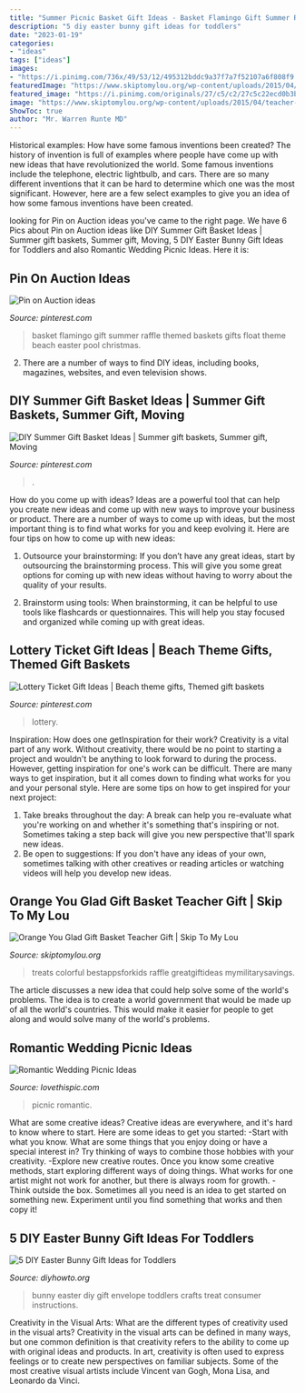 ```yaml
---
title: "Summer Picnic Basket Gift Ideas - Basket Flamingo Gift Summer Raffle Themed Baskets Gifts Float Theme Beach Easter Pool Christmas"
description: "5 diy easter bunny gift ideas for toddlers"
date: "2023-01-19"
categories:
- "ideas"
tags: ["ideas"]
images:
- "https://i.pinimg.com/736x/49/53/12/495312bddc9a37f7a7f52107a6f808f9.jpg"
featuredImage: "https://www.skiptomylou.org/wp-content/uploads/2015/04/teacher-appreciation-gift-basket-4.jpg"
featured_image: "https://i.pinimg.com/originals/27/c5/c2/27c5c22ecd0b3bdc1acc34f9ac8a5cd0.jpg"
image: "https://www.skiptomylou.org/wp-content/uploads/2015/04/teacher-appreciation-gift-basket-4.jpg"
ShowToc: true
author: "Mr. Warren Runte MD"
---
```



Historical examples: How have some famous inventions been created?
The history of invention is full of examples where people have come up with new ideas that have revolutionized the world. Some famous inventions include the telephone, electric lightbulb, and cars. There are so many different inventions that it can be hard to determine which one was the most significant. However, here are a few select examples to give you an idea of how some famous inventions have been created.

	

		
looking for Pin on Auction ideas you've came to the right page. We have 6 Pics about Pin on Auction ideas like DIY Summer Gift Basket Ideas | Summer gift baskets, Summer gift, Moving, 5 DIY Easter Bunny Gift Ideas for Toddlers and also Romantic Wedding Picnic Ideas. Here it is:
		
    
## Pin On Auction Ideas

<img loading=lazy src="https://i.pinimg.com/736x/49/53/12/495312bddc9a37f7a7f52107a6f808f9.jpg" onerror="this.onerror=null;this.src='https://tse1.mm.bing.net/th?id=OIP.vMauU9lPr7I1ahvldj970gHaJ3&amp;pid=15.1';" alt="Pin on Auction ideas">

_Source: pinterest.com_

>basket flamingo gift summer raffle themed baskets gifts float theme beach easter pool christmas. 

	

2. There are a number of ways to find DIY ideas, including books, magazines, websites, and even television shows.

    
## DIY Summer Gift Basket Ideas | Summer Gift Baskets, Summer Gift, Moving

<img loading=lazy src="https://i.pinimg.com/736x/c4/34/a6/c434a6ee091270ab3fed75024ee69544.jpg" onerror="this.onerror=null;this.src='https://tse3.mm.bing.net/th?id=OIP.OInRvxdu4nzavhRDTjBnxwHaJ4&amp;pid=15.1';" alt="DIY Summer Gift Basket Ideas | Summer gift baskets, Summer gift, Moving">

_Source: pinterest.com_

>. 

	

How do you come up with ideas?
Ideas are a powerful tool that can help you create new ideas and come up with new ways to improve your business or product. There are a number of ways to come up with ideas, but the most important thing is to find what works for you and keep evolving it. Here are four tips on how to come up with new ideas:
1. Outsource your brainstorming: If you don’t have any great ideas, start by outsourcing the brainstorming process. This will give you some great options for coming up with new ideas without having to worry about the quality of your results.

2. Brainstorm using tools: When brainstorming, it can be helpful to use tools like flashcards or questionnaires. This will help you stay focused and organized while coming up with great ideas.


    
## Lottery Ticket Gift Ideas | Beach Theme Gifts, Themed Gift Baskets

<img loading=lazy src="https://i.pinimg.com/originals/27/c5/c2/27c5c22ecd0b3bdc1acc34f9ac8a5cd0.jpg" onerror="this.onerror=null;this.src='https://tse4.mm.bing.net/th?id=OIP.UMHbjsOQ-fvNaoEYwYIwZwAAAA&amp;pid=15.1';" alt="Lottery Ticket Gift Ideas | Beach theme gifts, Themed gift baskets">

_Source: pinterest.com_

>lottery. 

	

Inspiration: How does one getInspiration for their work?
Creativity is a vital part of any work. Without creativity, there would be no point to starting a project and wouldn't be anything to look forward to during the process. However, getting inspiration for one's work can be difficult. There are many ways to get inspiration, but it all comes down to finding what works for you and your personal style. Here are some tips on how to get inspired for your next project: 
1) Take breaks throughout the day: A break can help you re-evaluate what you're working on and whether it's something that's inspiring or not. Sometimes taking a step back will give you new perspective that'll spark new ideas. 
2) Be open to suggestions: If you don't have any ideas of your own, sometimes talking with other creatives or reading articles or watching videos will help you develop new ideas.

    
## Orange You Glad Gift Basket Teacher Gift | Skip To My Lou

<img loading=lazy src="https://www.skiptomylou.org/wp-content/uploads/2015/04/teacher-appreciation-gift-basket-4.jpg" onerror="this.onerror=null;this.src='https://tse4.mm.bing.net/th?id=OIP.gIyjAeC9EwTA1BdayVdXXQHaKl&amp;pid=15.1';" alt="Orange You Glad Gift Basket Teacher Gift | Skip To My Lou">

_Source: skiptomylou.org_

>treats colorful bestappsforkids raffle greatgiftideas mymilitarysavings. 

	

The article discusses a new idea that could help solve some of the world's problems. The idea is to create a world government that would be made up of all the world's countries. This would make it easier for people to get along and would solve many of the world's problems.

    
## Romantic Wedding Picnic Ideas

<img loading=lazy src="http://www.lovethispic.com/uploaded_images/blogs/36-1405979252-6-4.jpg" onerror="this.onerror=null;this.src='https://tse2.mm.bing.net/th?id=OIP.hWS10B9DdOeSvUv1k3fk6AHaLH&amp;pid=15.1';" alt="Romantic Wedding Picnic Ideas">

_Source: lovethispic.com_

>picnic romantic. 

	

What are some creative ideas?
Creative ideas are everywhere, and it's hard to know where to start. Here are some ideas to get you started: 
-Start with what you know. What are some things that you enjoy doing or have a special interest in? Try thinking of ways to combine those hobbies with your creativity. 
-Explore new creative routes. Once you know some creative methods, start exploring different ways of doing things. What works for one artist might not work for another, but there is always room for growth. 
-Think outside the box. Sometimes all you need is an idea to get started on something new. Experiment until you find something that works and then copy it!

    
## 5 DIY Easter Bunny Gift Ideas For Toddlers

<img loading=lazy src="http://www.diyhowto.org/wp-content/uploads/2016/03/DIY-Envelope-Bunny-Treat-Easter-Bunny-Gift-Ideas.jpg" onerror="this.onerror=null;this.src='https://tse3.mm.bing.net/th?id=OIP.39EjAuTYK0jXUtnD53mOAQHaJ8&amp;pid=15.1';" alt="5 DIY Easter Bunny Gift Ideas for Toddlers">

_Source: diyhowto.org_

>bunny easter diy gift envelope toddlers crafts treat consumer instructions. 

	

Creativity in the Visual Arts: What are the different types of creativity used in the visual arts?
Creativity in the visual arts can be defined in many ways, but one common definition is that creativity refers to the ability to come up with original ideas and products. In art, creativity is often used to express feelings or to create new perspectives on familiar subjects. Some of the most creative visual artists include Vincent van Gogh, Mona Lisa, and Leonardo da Vinci.


